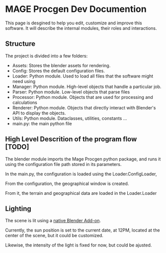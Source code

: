  # MAGE Procgen Dev Documention 

This page is desgined to help you edit, customize and improve this software.
It will describe the internal modules, their roles and interactions.

## Structure

The project is divided into a few folders:
* Assets: Stores the blender assets for rendering.
* Config: Stores the default configuration files.
* Loader: Python module. Used to load all files that the software might need using
* Manager: Python module. High-level objects that handle a particular job.
* Parser: Python module. Low-level objects that parse files
* Processor: Python module. Objects that are used for processing and calculations
* Renderer: Python module. Objects that directly interact with Blender's API to display the objects.
* Utils: Python module. Dataclasses, utilities, constants ...
* main.py: the main python file


## High Level Descrition of the program flow [TODO]
    
The blender module imports the Mage Procgen python package, and runs it using the configuration file path stored in its parameters.

In the main.py, the configuration is loaded using the Loader.ConfigLoader, 

From the configuration, the geographical window is created.

From it, the terrain and geographical data are loaded in the Loader.Loader


## Lighting

The scene is lit using a [native Blender Add-on](https://docs.blender.org/manual/en/3.5/addons/lighting/sun_position.html).

Currently, the sun position is set to the current date, at 12PM, located at the center of the scene, but it could be customized.

Likewise, the intensity of the light is fixed for now, but could be ajusted.